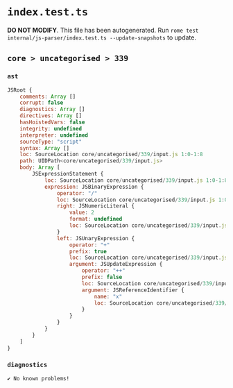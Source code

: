 # `index.test.ts`

**DO NOT MODIFY**. This file has been autogenerated. Run `rome test internal/js-parser/index.test.ts --update-snapshots` to update.

## `core > uncategorised > 339`

### `ast`

```javascript
JSRoot {
	comments: Array []
	corrupt: false
	diagnostics: Array []
	directives: Array []
	hasHoistedVars: false
	integrity: undefined
	interpreter: undefined
	sourceType: "script"
	syntax: Array []
	loc: SourceLocation core/uncategorised/339/input.js 1:0-1:8
	path: UIDPath<core/uncategorised/339/input.js>
	body: Array [
		JSExpressionStatement {
			loc: SourceLocation core/uncategorised/339/input.js 1:0-1:8
			expression: JSBinaryExpression {
				operator: "/"
				loc: SourceLocation core/uncategorised/339/input.js 1:0-1:8
				right: JSNumericLiteral {
					value: 2
					format: undefined
					loc: SourceLocation core/uncategorised/339/input.js 1:7-1:8
				}
				left: JSUnaryExpression {
					operator: "+"
					prefix: true
					loc: SourceLocation core/uncategorised/339/input.js 1:0-1:4
					argument: JSUpdateExpression {
						operator: "++"
						prefix: false
						loc: SourceLocation core/uncategorised/339/input.js 1:1-1:4
						argument: JSReferenceIdentifier {
							name: "x"
							loc: SourceLocation core/uncategorised/339/input.js 1:1-1:2 (x)
						}
					}
				}
			}
		}
	]
}
```

### `diagnostics`

```
✔ No known problems!

```

